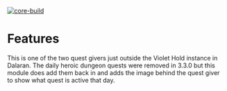 [![core-build](https://github.com/noisiver/mod-archmage-timear/actions/workflows/core-build.yml/badge.svg)](https://github.com/noisiver/mod-archmage-timear/actions/workflows/core-build.yml)

# Features
This is one of the two quest givers just outside the Violet Hold instance in Dalaran. The daily heroic dungeon quests were removed in 3.3.0 but this module does add them back in and adds the image behind the quest giver to show what quest is active that day.
